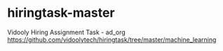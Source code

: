 # hiringtask-master
Vidooly Hiring Assignment Task - ad_org
https://github.com/vidoolytech/hiringtask/tree/master/machine_learning

